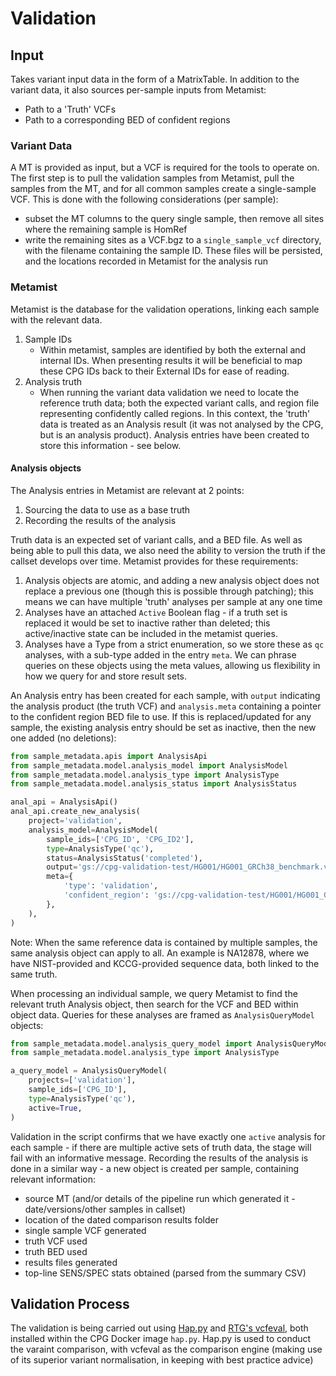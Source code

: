 # Validation

## Input

Takes variant input data in the form of a MatrixTable. In addition to the variant data, it also sources per-sample
inputs from Metamist:

- Path to a 'Truth' VCFs
- Path to a corresponding BED of confident regions

### Variant Data

A MT is provided as input, but a VCF is required for the tools to operate on. The first step is to pull the validation
samples from Metamist, pull the samples from the MT, and for all common samples create a single-sample VCF. This is done
with the following considerations (per sample):

- subset the MT columns to the query single sample, then remove all sites where the remaining sample is HomRef
- write the remaining sites as a VCF.bgz to a `single_sample_vcf` directory, with the filename containing the sample ID.
    These files will be persisted, and the locations recorded in Metamist for the analysis run

### Metamist

Metamist is the database for the validation operations, linking each sample with the relevant data.

1. Sample IDs
    - Within metamist, samples are identified by both the external and internal IDs. When presenting results it will be
      beneficial to map these CPG IDs back to their External IDs for ease of reading.
2. Analysis truth
    - When running the variant data validation we need to locate the reference truth data; both the expected variant
    calls, and region file representing confidently called regions. In this context, the 'truth' data is treated as an
    Analysis result (it was not analysed by the CPG, but is an analysis product). Analysis entries have been created to
    store this information - see below.

#### Analysis objects

The Analysis entries in Metamist are relevant at 2 points:

1. Sourcing the data to use as a base truth
2. Recording the results of the analysis

Truth data is an expected set of variant calls, and a BED file. As well as being able to pull this data, we also need
the ability to version the truth if the callset develops over time. Metamist provides for these requirements:

1. Analysis objects are atomic, and adding a new analysis object does not replace a previous one (though this is
    possible through patching); this means we can have multiple 'truth' analyses per sample at any one time
2. Analyses have an attached `Active` Boolean flag - if a truth set is replaced it would be set to inactive rather than
    deleted; this active/inactive state can be included in the metamist queries.
3. Analyses have a Type from a strict enumeration, so we store these as `qc` analyses, with a sub-type added in the
    entry `meta`. We can phrase queries on these objects using the meta values, allowing us flexibility in how we query
    for and store result sets.

An Analysis entry has been created for each sample, with `output` indicating the analysis product (the truth VCF) and
`analysis.meta` containing a pointer to the confident region BED file to use. If this is replaced/updated for any
sample, the existing analysis entry should be set as inactive, then the new one added (no deletions):

```python
from sample_metadata.apis import AnalysisApi
from sample_metadata.model.analysis_model import AnalysisModel
from sample_metadata.model.analysis_type import AnalysisType
from sample_metadata.model.analysis_status import AnalysisStatus

anal_api = AnalysisApi()
anal_api.create_new_analysis(
    project='validation',
    analysis_model=AnalysisModel(
        sample_ids=['CPG_ID', 'CPG_ID2'],
        type=AnalysisType('qc'),
        status=AnalysisStatus('completed'),
        output='gs://cpg-validation-test/HG001/HG001_GRCh38_benchmark.vcf.gz',
        meta={
            'type': 'validation',
            'confident_region': 'gs://cpg-validation-test/HG001/HG001_GRCh38_benchmark.bed',
        },
    ),
)
```

Note: When the same reference data is contained by multiple samples, the same analysis object can apply to all. An
example is NA12878, where we have NIST-provided and KCCG-provided sequence data, both linked to the same truth.

When processing an individual sample, we query Metamist to find the relevant truth Analysis object, then search for the
VCF and BED within object data. Queries for these analyses are framed as `AnalysisQueryModel` objects:

```python
from sample_metadata.model.analysis_query_model import AnalysisQueryModel
from sample_metadata.model.analysis_type import AnalysisType

a_query_model = AnalysisQueryModel(
    projects=['validation'],
    sample_ids=['CPG_ID'],
    type=AnalysisType('qc'),
    active=True,
)
```

Validation in the script confirms that we have exactly one `active` analysis for each sample - if there are multiple
active sets of truth data, the stage will fail with an informative message. Recording the results of the analysis is
done in a similar way - a new object is created per sample, containing relevant information:

- source MT (and/or details of the pipeline run which generated it - date/versions/other samples in callset)
- location of the dated comparison results folder
- single sample VCF generated
- truth VCF used
- truth BED used
- results files generated
- top-line SENS/SPEC stats obtained (parsed from the summary CSV)

## Validation Process

The validation is being carried out using [Hap.py](https://github.com/Illumina/hap.py) and
[RTG's vcfeval](https://github.com/RealTimeGenomics/rtg-tools), both installed within the CPG Docker image `hap.py`.
Hap.py is used to conduct the varaint comparison, with vcfeval as the comparison engine (making use of its superior
variant normalisation, in keeping with best practice advice)
